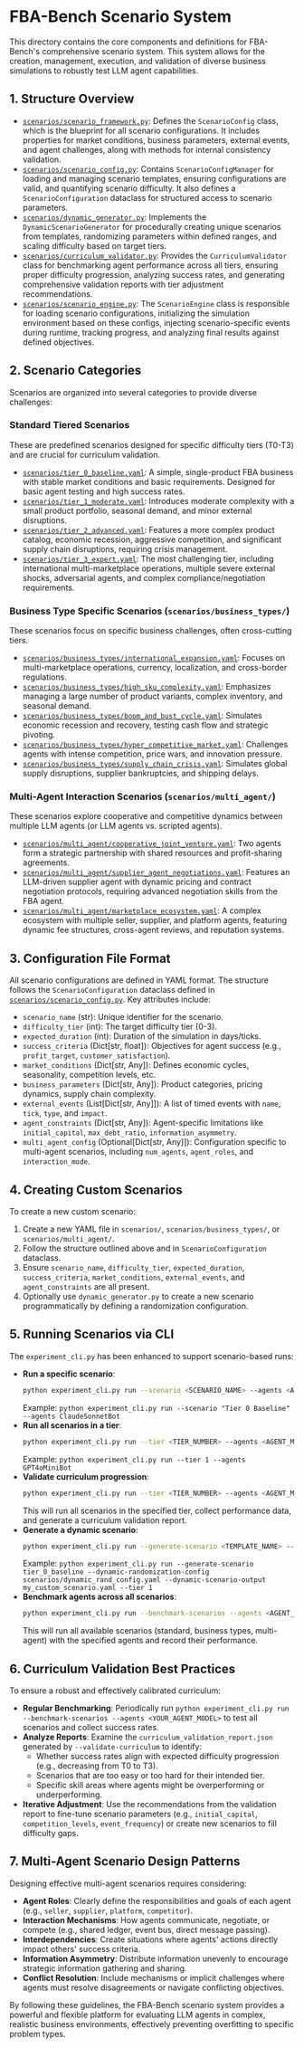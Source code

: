 # FBA-Bench Scenario System

This directory contains the core components and definitions for FBA-Bench's comprehensive scenario system. This system allows for the creation, management, execution, and validation of diverse business simulations to robustly test LLM agent capabilities.

## 1. Structure Overview

- [`scenarios/scenario_framework.py`](scenarios/scenario_framework.py): Defines the `ScenarioConfig` class, which is the blueprint for all scenario configurations. It includes properties for market conditions, business parameters, external events, and agent challenges, along with methods for internal consistency validation.
- [`scenarios/scenario_config.py`](scenarios/scenario_config.py): Contains `ScenarioConfigManager` for loading and managing scenario templates, ensuring configurations are valid, and quantifying scenario difficulty. It also defines a `ScenarioConfiguration` dataclass for structured access to scenario parameters.
- [`scenarios/dynamic_generator.py`](scenarios/dynamic_generator.py): Implements the `DynamicScenarioGenerator` for procedurally creating unique scenarios from templates, randomizing parameters within defined ranges, and scaling difficulty based on target tiers.
- [`scenarios/curriculum_validator.py`](scenarios/curriculum_validator.py): Provides the `CurriculumValidator` class for benchmarking agent performance across all tiers, ensuring proper difficulty progression, analyzing success rates, and generating comprehensive validation reports with tier adjustment recommendations.
- [`scenarios/scenario_engine.py`](scenarios/scenario_engine.py): The `ScenarioEngine` class is responsible for loading scenario configurations, initializing the simulation environment based on these configs, injecting scenario-specific events during runtime, tracking progress, and analyzing final results against defined objectives.

## 2. Scenario Categories

Scenarios are organized into several categories to provide diverse challenges:

### Standard Tiered Scenarios
These are predefined scenarios designed for specific difficulty tiers (T0-T3) and are crucial for curriculum validation.

- [`scenarios/tier_0_baseline.yaml`](scenarios/tier_0_baseline.yaml): A simple, single-product FBA business with stable market conditions and basic requirements. Designed for basic agent testing and high success rates.
- [`scenarios/tier_1_moderate.yaml`](scenarios/tier_1_moderate.yaml): Introduces moderate complexity with a small product portfolio, seasonal demand, and minor external disruptions.
- [`scenarios/tier_2_advanced.yaml`](scenarios/tier_2_advanced.yaml): Features a more complex product catalog, economic recession, aggressive competition, and significant supply chain disruptions, requiring crisis management.
- [`scenarios/tier_3_expert.yaml`](scenarios/tier_3_expert.yaml): The most challenging tier, including international multi-marketplace operations, multiple severe external shocks, adversarial agents, and complex compliance/negotiation requirements.

### Business Type Specific Scenarios (`scenarios/business_types/`)
These scenarios focus on specific business challenges, often cross-cutting tiers.
- [`scenarios/business_types/international_expansion.yaml`](scenarios/business_types/international_expansion.yaml): Focuses on multi-marketplace operations, currency, localization, and cross-border regulations.
- [`scenarios/business_types/high_sku_complexity.yaml`](scenarios/business_types/high_sku_complexity.yaml): Emphasizes managing a large number of product variants, complex inventory, and seasonal demand.
- [`scenarios/business_types/boom_and_bust_cycle.yaml`](scenarios/business_types/boom_and_bust_cycle.yaml): Simulates economic recession and recovery, testing cash flow and strategic pivoting.
- [`scenarios/business_types/hyper_competitive_market.yaml`](scenarios/business_types/hyper_competitive_market.yaml): Challenges agents with intense competition, price wars, and innovation pressure.
- [`scenarios/business_types/supply_chain_crisis.yaml`](scenarios/business_types/supply_chain_crisis.yaml): Simulates global supply disruptions, supplier bankruptcies, and shipping delays.

### Multi-Agent Interaction Scenarios (`scenarios/multi_agent/`)
These scenarios explore cooperative and competitive dynamics between multiple LLM agents (or LLM agents vs. scripted agents).
- [`scenarios/multi_agent/cooperative_joint_venture.yaml`](scenarios/multi_agent/cooperative_joint_venture.yaml): Two agents form a strategic partnership with shared resources and profit-sharing agreements.
- [`scenarios/multi_agent/supplier_agent_negotiations.yaml`](scenarios/multi_agent/supplier_agent_negotiations.yaml): Features an LLM-driven supplier agent with dynamic pricing and contract negotiation protocols, requiring advanced negotiation skills from the FBA agent.
- [`scenarios/multi_agent/marketplace_ecosystem.yaml`](scenarios/multi_agent/marketplace_ecosystem.yaml): A complex ecosystem with multiple seller, supplier, and platform agents, featuring dynamic fee structures, cross-agent reviews, and reputation systems.

## 3. Configuration File Format

All scenario configurations are defined in YAML format. The structure follows the `ScenarioConfiguration` dataclass defined in [`scenarios/scenario_config.py`](scenarios/scenario_config.py). Key attributes include:

- `scenario_name` (str): Unique identifier for the scenario.
- `difficulty_tier` (int): The target difficulty tier (0-3).
- `expected_duration` (int): Duration of the simulation in days/ticks.
- `success_criteria` (Dict[str, float]): Objectives for agent success (e.g., `profit_target`, `customer_satisfaction`).
- `market_conditions` (Dict[str, Any]): Defines economic cycles, seasonality, competition levels, etc.
- `business_parameters` (Dict[str, Any]): Product categories, pricing dynamics, supply chain complexity.
- `external_events` (List[Dict[str, Any]]): A list of timed events with `name`, `tick`, `type`, and `impact`.
- `agent_constraints` (Dict[str, Any]): Agent-specific limitations like `initial_capital`, `max_debt_ratio`, `information_asymmetry`.
- `multi_agent_config` (Optional[Dict[str, Any]]): Configuration specific to multi-agent scenarios, including `num_agents`, `agent_roles`, and `interaction_mode`.

## 4. Creating Custom Scenarios

To create a new custom scenario:
1.  Create a new YAML file in `scenarios/`, `scenarios/business_types/`, or `scenarios/multi_agent/`.
2.  Follow the structure outlined above and in `ScenarioConfiguration` dataclass.
3.  Ensure `scenario_name`, `difficulty_tier`, `expected_duration`, `success_criteria`, `market_conditions`, `external_events`, and `agent_constraints` are all present.
4.  Optionally use `dynamic_generator.py` to create a new scenario programmatically by defining a randomization configuration.

## 5. Running Scenarios via CLI

The `experiment_cli.py` has been enhanced to support scenario-based runs:

-   **Run a specific scenario**:
    ```bash
    python experiment_cli.py run --scenario <SCENARIO_NAME> --agents <AGENT_MODEL_NAME>
    ```
    Example: `python experiment_cli.py run --scenario "Tier 0 Baseline" --agents ClaudeSonnetBot`
-   **Run all scenarios in a tier**:
    ```bash
    python experiment_cli.py run --tier <TIER_NUMBER> --agents <AGENT_MODEL_NAME_1> <AGENT_MODEL_NAME_2>
    ```
    Example: `python experiment_cli.py run --tier 1 --agents GPT4oMiniBot`
-   **Validate curriculum progression**:
    ```bash
    python experiment_cli.py run --tier <TIER_NUMBER> --agents <AGENT_MODEL_NAME> --validate-curriculum
    ```
    This will run all scenarios in the specified tier, collect performance data, and generate a curriculum validation report.
-   **Generate a dynamic scenario**:
    ```bash
    python experiment_cli.py run --generate-scenario <TEMPLATE_NAME> --dynamic-randomization-config <PATH_TO_RAND_CONFIG.YAML> --dynamic-scenario-output <OUTPUT_FILE.YAML> --tier <OPTIONAL_TARGET_TIER>
    ```
    Example: `python experiment_cli.py run --generate-scenario tier_0_baseline --dynamic-randomization-config scenarios/dynamic_rand_config.yaml --dynamic-scenario-output my_custom_scenario.yaml --tier 1`
-   **Benchmark agents across all scenarios**:
    ```bash
    python experiment_cli.py run --benchmark-scenarios --agents <AGENT_MODEL_NAME_1> <AGENT_MODEL_NAME_2>
    ```
    This will run all available scenarios (standard, business types, multi-agent) with the specified agents and record their performance.

## 6. Curriculum Validation Best Practices

To ensure a robust and effectively calibrated curriculum:
-   **Regular Benchmarking**: Periodically run `python experiment_cli.py run --benchmark-scenarios --agents <YOUR_AGENT_MODEL>` to test all scenarios and collect success rates.
-   **Analyze Reports**: Examine the `curriculum_validation_report.json` generated by `--validate-curriculum` to identify:
    -   Whether success rates align with expected difficulty progression (e.g., decreasing from T0 to T3).
    -   Scenarios that are too easy or too hard for their intended tier.
    -   Specific skill areas where agents might be overperforming or underperforming.
-   **Iterative Adjustment**: Use the recommendations from the validation report to fine-tune scenario parameters (e.g., `initial_capital`, `competition_levels`, `event_frequency`) or create new scenarios to fill difficulty gaps.

## 7. Multi-Agent Scenario Design Patterns

Designing effective multi-agent scenarios requires considering:
-   **Agent Roles**: Clearly define the responsibilities and goals of each agent (e.g., `seller`, `supplier`, `platform`, `competitor`).
-   **Interaction Mechanisms**: How agents communicate, negotiate, or compete (e.g., shared ledger, event bus, direct message passing).
-   **Interdependencies**: Create situations where agents' actions directly impact others' success criteria.
-   **Information Asymmetry**: Distribute information unevenly to encourage strategic information gathering and sharing.
-   **Conflict Resolution**: Include mechanisms or implicit challenges where agents must resolve disagreements or navigate conflicting objectives.

By following these guidelines, the FBA-Bench scenario system provides a powerful and flexible platform for evaluating LLM agents in complex, realistic business environments, effectively preventing overfitting to specific problem types.